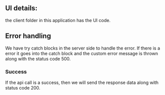 ## UI details:
the client folder in this application has the UI code.

## Error handling
We have try catch blocks in the server side to handle the error. If there is a error it goes into the catch block and the custom error message is thrown along with the status code 500.

### Success
If the api call is a success, then we will send the response data along with status code 200.